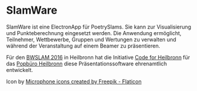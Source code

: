 # SlamWare

SlamWare ist eine ElectronApp für PoetrySlams. Sie kann zur Visualisierung und Punkteberechnung eingesetzt werden. Die Anwendung ermöglicht, Teilnehmer, Wettbewerbe, Gruppen und Wertungen zu verwalten und während der Veranstaltung auf einem Beamer zu präsentieren.

Für den [BWSLAM 2016](http://www.bwslam16.de/) in Heilbronn hat die Initiative [Code for Heilbronn](http://codefor.de/heilbronn) für das [Popbüro Heilbronn](http://www.skjr-hn.de/index.php/popbuero) diese Präsentationssoftware ehrenamtlich entwickelt.





Icon by <a href="https://www.flaticon.com/free-icons/microphone" title="microphone icons">Microphone icons created by Freepik - Flaticon</a>